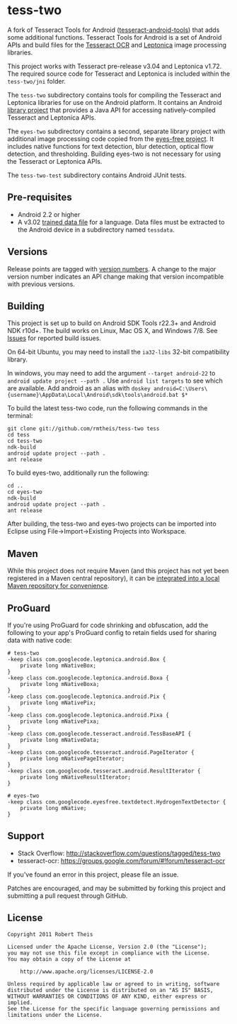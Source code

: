 # tess-two

A fork of Tesseract Tools for Android 
([tesseract-android-tools][tesseract-android-tools]) that adds some
additional functions. Tesseract Tools for Android is a set of Android APIs and
build files for the [Tesseract OCR][tesseract-ocr] and [Leptonica][leptonica] 
image processing libraries.

This project works with Tesseract pre-release v3.04 and Leptonica v1.72. The 
required source code for Tesseract and Leptonica is included within the 
`tess-two/jni` folder.

The `tess-two` subdirectory contains tools for compiling the Tesseract and 
Leptonica libraries for use on the Android platform. It contains an Android 
[library project][library-project] that provides a Java API for accessing 
natively-compiled Tesseract and Leptonica APIs.

The `eyes-two` subdirectory contains a second, separate library project with 
additional image processing code copied from the [eyes-free project][eyes-free].
It includes native functions for text detection, blur detection, optical flow 
detection, and thresholding. Building eyes-two is not necessary for using the 
Tesseract or Leptonica APIs.

The `tess-two-test` subdirectory contains Android JUnit tests.

## Pre-requisites

* Android 2.2 or higher
* A v3.02 [trained data file][tessdata] for a language. Data files must be 
extracted to the Android device in a subdirectory named `tessdata`.

## Versions

Release points are tagged with [version numbers][semantic-versioning]. A change 
to the major version number indicates an API change making that version 
incompatible with previous versions.

## Building

This project is set up to build on Android SDK Tools r22.3+ and Android NDK 
r10d+. The build works on Linux, Mac OS X, and Windows 7/8. See [Issues][issues]
for reported build issues.

On 64-bit Ubuntu, you may need to install the `ia32-libs` 32-bit compatibility 
library.

In windows, you may need to add the argument ```--target android-22``` to
```android update project --path .```
Use ```android list targets```
to see which are available.
Add android as an alias with ```doskey android=C:\Users\{username}\AppData\Local\Android\sdk\tools\android.bat $*```

To build the latest tess-two code, run the following commands in the terminal:

    git clone git://github.com/rmtheis/tess-two tess
    cd tess
    cd tess-two
    ndk-build
    android update project --path .
    ant release


To build eyes-two, additionally run the following:

    cd ..
    cd eyes-two
    ndk-build
    android update project --path .
    ant release

After building, the tess-two and eyes-two projects can be imported into Eclipse 
using File->Import->Existing Projects into Workspace.

## Maven

While this project does not require Maven (and this project has not yet been 
registered in a Maven central repository), it can be 
[integrated into a local Maven repository for convenience][maven].

## ProGuard
If you're using ProGuard for code shrinking and obfuscation, add the following
to your app's ProGuard config to retain fields used for sharing data with native
code:
```proguard
# tess-two
-keep class com.googlecode.leptonica.android.Box {
    private long mNativeBox;
}
-keep class com.googlecode.leptonica.android.Boxa {
    private long mNativeBoxa;
}
-keep class com.googlecode.leptonica.android.Pix {
    private long mNativePix;
}
-keep class com.googlecode.leptonica.android.Pixa {
    private long mNativePixa;
}
-keep class com.googlecode.tesseract.android.TessBaseAPI {
    private long mNativeData;
}
-keep class com.googlecode.tesseract.android.PageIterator {
    private long mNativePageIterator;
}
-keep class com.googlecode.tesseract.android.ResultIterator {
    private long mNativeResultIterator;
}
```

```proguard
# eyes-two
-keep class com.googlecode.eyesfree.textdetect.HydrogenTextDetector {
    private long mNative;
}
```

## Support

* Stack Overflow: http://stackoverflow.com/questions/tagged/tess-two
* tesseract-ocr: https://groups.google.com/forum/#!forum/tesseract-ocr

If you've found an error in this project, please file an issue.

Patches are encouraged, and may be submitted by forking this project and 
submitting a pull request through GitHub. 

## License

    Copyright 2011 Robert Theis

    Licensed under the Apache License, Version 2.0 (the "License");
    you may not use this file except in compliance with the License.
    You may obtain a copy of the License at

        http://www.apache.org/licenses/LICENSE-2.0

    Unless required by applicable law or agreed to in writing, software
    distributed under the License is distributed on an "AS IS" BASIS,
    WITHOUT WARRANTIES OR CONDITIONS OF ANY KIND, either express or implied.
    See the License for the specific language governing permissions and
    limitations under the License.


[tesseract-android-tools]: https://github.com/alanv/tesseract-android-tools
[tesseract-ocr]: https://github.com/tesseract-ocr/tesseract
[leptonica]: http://www.leptonica.com/
[library-project]: https://developer.android.com/tools/projects/projects-eclipse.html#ReferencingLibraryProject
[eyes-free]: https://code.google.com/p/eyes-free/
[tessdata]: https://github.com/tesseract-ocr/tessdata
[semantic-versioning]: http://semver.org
[issues]: https://github.com/rmtheis/tess-two/issues
[maven]: http://www.jameselsey.co.uk/blogs/techblog/tesseract-ocr-on-android-is-easier-if-you-maven-ise-it-works-on-windows-too/
[stackoverflow]: https://stackoverflow.com/
